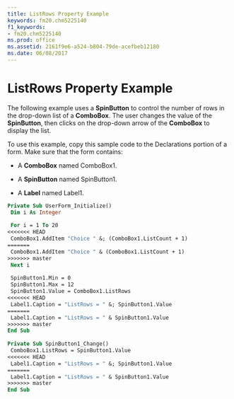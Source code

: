 ```yaml
---
title: ListRows Property Example
keywords: fm20.chm5225140
f1_keywords:
- fm20.chm5225140
ms.prod: office
ms.assetid: 2161f9e6-a524-b804-79de-acefbeb12180
ms.date: 06/08/2017
---
```



# ListRows Property Example

The following example uses a  **SpinButton** to control the number of rows in the drop-down list of a **ComboBox**. The user changes the value of the **SpinButton**, then clicks on the drop-down arrow of the **ComboBox** to display the list.

To use this example, copy this sample code to the Declarations portion of a form. Make sure that the form contains:




- A  **ComboBox** named ComboBox1.
    
- A  **SpinButton** named SpinButton1.
    
- A  **Label** named Label1.
    




```vb
Private Sub UserForm_Initialize() 
 Dim i As Integer 
 
 For i = 1 To 20 
<<<<<<< HEAD
 ComboBox1.AddItem "Choice " &; (ComboBox1.ListCount + 1) 
=======
 ComboBox1.AddItem "Choice " & (ComboBox1.ListCount + 1) 
>>>>>>> master
 Next i 
 
 SpinButton1.Min = 0 
 SpinButton1.Max = 12 
 SpinButton1.Value = ComboBox1.ListRows 
<<<<<<< HEAD
 Label1.Caption = "ListRows = " &; SpinButton1.Value 
=======
 Label1.Caption = "ListRows = " & SpinButton1.Value 
>>>>>>> master
End Sub 
 
Private Sub SpinButton1_Change() 
 ComboBox1.ListRows = SpinButton1.Value 
<<<<<<< HEAD
 Label1.Caption = "ListRows = " &; SpinButton1.Value 
=======
 Label1.Caption = "ListRows = " & SpinButton1.Value 
>>>>>>> master
End Sub
```


